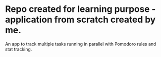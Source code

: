 # Repo created for learning purpose - application from scratch created by me.

An app to track multiple tasks running in parallel with Pomodoro rules and stat tracking.


